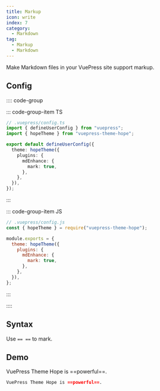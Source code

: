```yaml
---
title: Markup
icon: write
index: 7
category:
  - Markdown
tag:
  - Markup
  - Markdown
---
```


Make Markdown files in your VuePress site support markup.

<!-- more -->

## Config

:::: code-group

::: code-group-item TS

```ts {8-10}
// .vuepress/config.ts
import { defineUserConfig } from "vuepress";
import { hopeTheme } from "vuepress-theme-hope";

export default defineUserConfig({
  theme: hopeTheme({
    plugins: {
      mdEnhance: {
        mark: true,
      },
    },
  }),
});
```

:::

::: code-group-item JS

```js {7-9}
// .vuepress/config.js
const { hopeTheme } = require("vuepress-theme-hope");

module.exports = {
  theme: hopeTheme({
    plugins: {
      mdEnhance: {
        mark: true,
      },
    },
  }),
};
```

:::

::::

## Syntax

Use `== ==` to mark.

## Demo

VuePress Theme Hope is ==powerful==.

```md
VuePress Theme Hope is ==powerful==.
```
